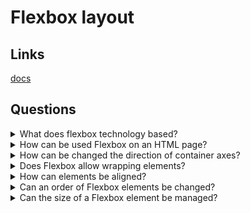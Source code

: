 # Flexbox layout

## Links
[docs](https://css-tricks.com/snippets/css/a-guide-to-flexbox/)

## Questions

<details>
  <summary>What does flexbox technology based?</summary>

  Each of the flexbox containers has the base and secondary axis directed perpendicularly each other. Flexbox items suited on the base axis can be moved or stretched out by the secondary axis.

</details>

<details>
  <summary>How can be used Flexbox on an HTML page?</summary>

  Need to set a `display` css property of an element to `flex` or `inline-flex` values.

</details>

<details>
  <summary>How can be changed the direction of container axes?</summary>

  The direction of flexbox elements could be managed by `flex-direction` property into a flexbox container element. There are the next available values: `row`, `column`, `row-reverse`, `column-reverse`.

</details>

<details>
  <summary>Does Flexbox allow wrapping elements?</summary>

  A base flexbox elements behaviour is fitting elements onto one line. This behaviour can be changed by wrap property for a flexbox container. There are the next available values: `nowrap`, `wrap`, `wrap-reverse`. Moreover, possible to combine `flex-direction` and `flex-wrap` by `flex-flow` property.

</details>

<details>
  <summary>How can elements be aligned?</summary>

  Flexbox elements can be aligned by `justify-content`(the base axis) and `align-content`(the secondary axis). There are the next available properties: `flex-start`, `flex-end`, `center`, `space-between`, `space-around`. Moreover, it’s possible managing how flex items laid out along the secondary axis on the current line. There are the next available properties: `stretch`, `flex-start`, `flex-end`, `center`, `baseline`. Besides, item align could be managed for only one element by `align-self` property.

</details>

<details>
  <summary>Can an order of Flexbox elements be changed?</summary>

  Order one of the flexbox elements can change by `order` property.

</details>

<details>
  <summary>Can the size of a Flexbox element be managed?</summary>

  The `flex-grow` property defines the ability for a flex item to grow if necessary. It accepts a unitless value that serves as a proportion. It dictates what amount of the available space inside the flex container the item should take up.
  The `flex-shrink` property defines the ability for a flex item to shrink if necessary.
  The `flex-basis` property defines the default size of an element before the distribution of the remaining space.
  Moreover, there can use a combination of these properties in `flex` property.

</details>
